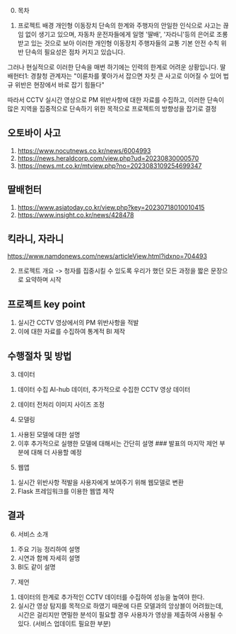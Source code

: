 0. 목차

1. 프로젝트 배경
개인형 이동장치 단속의 한계와 주행자의 안일한 인식으로 사고는 끊임 없이 생기고 있으며,
자동차 운전자들에게 일명 '딸배', '자라니'등의 은어로 조롱받고 있는 것으로 보아
이러한 개인형 이동장치 주행자들의 교통 기본 안전 수칙 위반 단속의 필요성은 점차 커지고 있습니다.

그러나 현실적으로 이러한 단속을 매번 하기에는 인력의 한계로 어려운 상황입니다.
딸배헌터1: 경찰청 관계자는 "이륜차를 쫓아가서 잡으면 자칫 큰 사고로 이어질 수 있어 법규 위반은 현장에서 바로 잡기 힘들다"

따라서 CCTV 실시간 영상으로 PM 위반사항에 대한 자료를 수집하고, 
이러한 단속이 많은 지역을 집중적으로 단속하기 위한 목적으로 프로젝트의 방향성을 잡기로 결정

## 오토바이 사고
1. https://www.nocutnews.co.kr/news/6004993
2. https://news.heraldcorp.com/view.php?ud=20230830000570
3. https://news.mt.co.kr/mtview.php?no=2023083109254699347

## 딸배헌터
1. https://www.asiatoday.co.kr/view.php?key=20230718010010415
2. https://www.insight.co.kr/news/428478

## 킥라니, 자라니
https://www.namdonews.com/news/articleView.html?idxno=704493


2. 프로젝트 개요
-> 청자를 집중시킬 수 있도록 우리가 했던 모든 과정을 짧은 문장으로 요약하며 시작

## 프로젝트 key point
1) 실시간 CCTV 영상에서의 PM 위반사항을 적발
2) 이에 대한 자료를 수집하여 통계적 BI 제작


## 수행절차 및 방법
3. 데이터

1) 데이터 수집
AI-hub 데이터, 추가적으로 수집한 CCTV 영상 데이터

2) 데이터 전처리
이미지 사이즈 조정


4. 모델링

1) 사용된 모델에 대한 설명
2) 이후 추가적으로 실행한 모델에 대해서는 간단히 설명  ### 발표의 마지막 제언 부분에 대해 더 사용할 예정

5. 웹앱

1) 실시간 위반사항 적발을 사용자에게 보여주기 위해 웹모델로 변환
2) Flask 프레임워크를 이용한 웹앱 제작


## 결과
6. 서비스 소개

1) 주요 기능 정리하여 설명
2) 시연과 함께 자세히 설명
3) BI도 같이 설명


7. 제언
1) 데이터의 한계로 추가적인 CCTV 데이터를 수집하여 성능을 높여야 한다.
2) 실시간 영상 탐지를 목적으로 하였기 때문에 다른 모델과의 앙상블이 어려웠는데,
시간은 걸리지만 면밀한 분석이 필요할 경우 사용자가 영상을 제출하여 사용될 수 있다. (서비스 업데이트 필요한 부분)